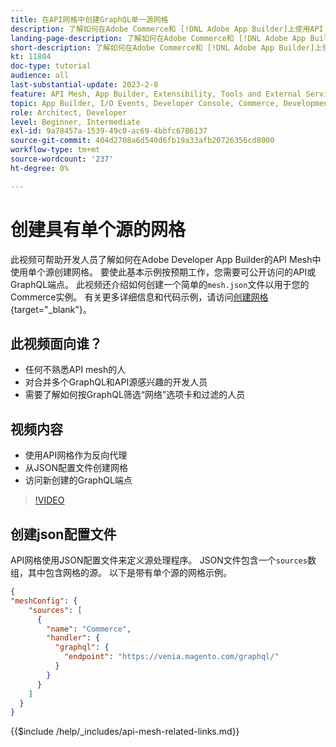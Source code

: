 ```yaml
---
title: 在API网格中创建GraphQL单一源网格
description: 了解如何在Adobe Commerce和 [!DNL Adobe App Builder]上使用API Mesh。 了解如何创建具有一个源的网格。
landing-page-description: 了解如何在Adobe Commerce和 [!DNL Adobe App Builder]上使用API Mesh。 了解如何创建具有一个源的网格。
short-description: 了解如何在Adobe Commerce和 [!DNL Adobe App Builder]上使用API Mesh。 了解如何创建具有一个源的网格。
kt: 11804
doc-type: tutorial
audience: all
last-substantial-update: 2023-2-8
feature: API Mesh, App Builder, Extensibility, Tools and External Services, Backend Development
topic: App Builder, I/O Events, Developer Console, Commerce, Development, Integrations
role: Architect, Developer
level: Beginner, Intermediate
exl-id: 9a78457a-1539-49c0-ac69-4bbfc6786137
source-git-commit: 404d2708a6d540d6fb19a33afb20726356cd8000
workflow-type: tm+mt
source-wordcount: '237'
ht-degree: 0%

---
```


# 创建具有单个源的网格

此视频可帮助开发人员了解如何在Adobe Developer App Builder的API Mesh中使用单个源创建网格。 要使此基本示例按预期工作，您需要可公开访问的API或GraphQL端点。 此视频还介绍如何创建一个简单的`mesh.json`文件以用于您的Commerce实例。 有关更多详细信息和代码示例，请访问[创建网格](https://developer.adobe.com/graphql-mesh-gateway/gateway/create-mesh/#create-a-mesh-1){target="_blank"}。

## 此视频面向谁？

* 任何不熟悉API mesh的人
* 对合并多个GraphQL和API源感兴趣的开发人员
* 需要了解如何按GraphQL筛选“网络”选项卡和过滤的人员

## 视频内容

* 使用API网格作为反向代理
* 从JSON配置文件创建网格
* 访问新创建的GraphQL端点

>[!VIDEO](https://video.tv.adobe.com/v/3414124?quality=12&learn=on)

## 创建json配置文件

API网格使用JSON配置文件来定义源处理程序。 JSON文件包含一个`sources`数组，其中包含网格的源。 以下是带有单个源的网格示例。

```json
{
"meshConfig": {
    "sources": [
      {
        "name": "Commerce",
        "handler": {
          "graphql": {
            "endpoint": "https://venia.magento.com/graphql/"
          }
        }
      }
    ]
  }
}
```

{{$include /help/_includes/api-mesh-related-links.md}}
